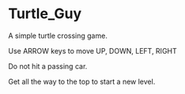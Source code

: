 # Turtle_Guy
A simple turtle crossing game.

Use ARROW keys to move UP, DOWN, LEFT, RIGHT

Do not hit a passing car.

Get all the way to the top to start a new level.
